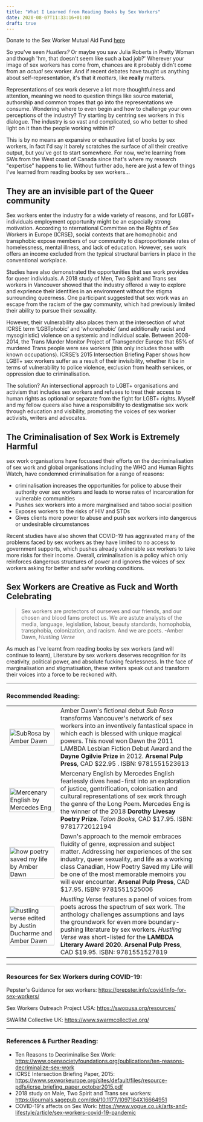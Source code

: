 ```yaml
---
title: "What I Learned from Reading Books by Sex Workers"
date: 2020-08-07T11:33:16+01:00
draft: true
---
```

Donate to the Sex Worker Mutual Aid Fund <a  href="https://www.gofundme.com/f/sexworkermutualaidfunds" target="_blank"> here </a>

So you've seen *Hustlers?* Or maybe you saw Julia Roberts in Pretty Woman and though 'hm, that doesn't seem like such a bad job?' Wherever your image of sex workers has come from, chances are it probably didn't come from an *actual* sex worker. And if recent debates have taught us anything about self-representation, it's that it *matters*, like **really** matters. 

Representations of sex work deserve a lot more thoughtfulness and attention, meaning we need to  question things like source material, authorship and common tropes that go into the representations we consume. Wondering where to even begin and how to challenge your own perceptions of the industry? Try starting by centring sex workers in this dialogue. The industry is so vast and complicated, so who better to shed light on it than the people working within it? 

This is by no means an expansive or exhaustive list of books by sex workers, in fact I'd say it barely scratches the surface of all their creative output, but you've got to start somewhere. For now, we're learning from SWs from the West coast of Canada since that's where my research "expertise" happens to lie. Without further ado, here are just a few of things I've learned from reading books by sex workers...

## They are an invisible part of the Queer community

Sex workers enter the industry for a wide variety of reasons, and for LGBT+ individuals employment opportunity might be an especially strong motivation. According to nternational Committee on the Rights of Sex Workers in Europe (ICRSE), social contexts that are homophobic and transphobic expose members of our community to disproportionate rates of homelessness, mental illness, and lack of education. However, sex work offers an income excluded from the typical structural barriers in place in the conventional workplace. 

Studies have also demonstrated the opportunities that sex work provides for queer individuals. A 2018 study of Men, Two Spirit and Trans sex workers in Vancouver showed that the industry offered a way to explore and exprience their identities in an environment without the stigma surrounding queerness. One participant suggested that sex work was an escape from the racism of the gay community, which had previously limited their ability to pursue their sexuality. 

However, their vulnerability also places them at the intersection of what ICRSE term ‘LGBTphobic’ and ‘whorephobic’ (and additionally racist and mysoginistic) violence on a systemic and individual scale. Between 2008-2014, the Trans Murder Monitor Project of Transgender Europe that 65% of murdered Trans people were sex workers (this only includes those with known occupations). ICRSE’s 2015 Intersection Briefing Paper shows how LGBT+ sex workers suffer as a result of their invisibility, whether it be in terms of vulnerability to police violence, exclusion from health services, or oppression due to criminalisation.

The solution? An intersectional approach to LGBT+ organisations and activism that includes sex workers and refuses to treat their access to human rights as optional or separate from the fight for LGBT+ rights. Myself and my fellow queers also have a responsibility to destigmatise sex work through education and visibility, promoting the voices of sex worker activists, writers and advocates.

## The Criminalisation of Sex Work is Extremely Harmful

sex work organisations have focussed their efforts on the decriminalisation of sex work and global organisations including the WHO and Human Rights Watch, have condemned criminalisation for a range of reasons:
- criminalisation increases the opportunities for police to abuse their authority over sex workers and leads to worse rates of incarceration for vulnerable communities
- Pushes sex workers into a more marginalised and taboo social position
- Exposes workers to the risks of HIV and STDs 
- Gives clients more power to abuse and push sex workers into dangerous or undesirable circumstances
<p>Recent studies have also shown that COVID-19 has aggravated many of the problems faced by sex workers as they have limited to no access to government supports, which pushes already vulnerable sex workers to take more risks for their income. Overall, criminalisation is a policy which only reinforces dangerous structures of power and ignores the voices of sex workers asking for better and safer working conditions.</p>

## Sex Workers are Creative as Fuck and Worth Celebrating 

>Sex workers are protectors of ourseves and our friends, and our chosen and blood fams protect us. We are astute analysts of the media, language, legislation, labour, beauty standards, homophobia, transphobia, colonization, and racism. And we are poets. -Amber Dawn, *Hustling Verse* 

As much as I've learnt from reading books by sex workers (and will continue to learn), Literature by sex workers deserves recognition for its creativity, political power, and absolute fucking fearlessness. In the face of marginalisation and stigmatisation, these writers speak out and transform their voices into a force to be reckoned with.

----
###  Recommended Reading:

| | |
| -- | -- |
| <a target="_blank" href="https://arsenalpulp.com/Books/S/Sub-Rosa"> <img src="https://i.gr-assets.com/images/S/compressed.photo.goodreads.com/books/1328760891l/7171362.jpg" alt="SubRosa by Amber Dawn" width="100%" ></a> | Amber Dawn's fictional debut *Sub Rosa* transforms Vancouver's network of sex workers into an inventively fantastical space in which each is blessed with unique magical powers. This novel won Dawn the 2011 LAMBDA Lesbian Fiction Debut Award and the **Dayne Ogilvie Prize** in 2012. **Arsenal Pulp Press**, CAD $22.95 . ISBN: 9781551523613 |
| <a href="https://talonbooks.com/books/mercenary-english" target="_blank"> <img src="https://i.gr-assets.com/images/S/compressed.photo.goodreads.com/books/1523572446l/39821334._SX318_.jpg" alt="Mercenary English by Mercedes Eng" width="100%"> </a>| Mercenary English by Mercedes English fearlessly dives head-first into an exploration of justice, gentrification, colonisation and cultural representations of sex work through the genre of the Long Poem. Mercedes Eng is the winner of the 2018 **Dorothy Livesay Poetry Prize**. *Talon Books*, CAD $17.95. ISBN: 9781772012194 |
|  <a href="https://arsenalpulp.com/Books/H/How-Poetry-Saved-My-Life" target="_blank"> <img src="https://nationalpostcom.files.wordpress.com/2013/05/dawn.jpg" alt="how poetry saved my life by Amber Dawn" width="100%" > </a> |  Dawn's approach to the memoir embraces fluidity of genre, expression and subject matter. Addressing her experiences of the sex industry, queer sexuality, and life as a working class Canadian, How Poetry Saved my Life will be one of the most memorable memoirs you will ever encounter. **Arsenal Pulp Press**, CAD $17.95. ISBN: 9781551525006 | 
| <a href="https://arsenalpulp.com/Books/H/Hustling-Verse" target="_blank"> <img src="https://images-na.ssl-images-amazon.com/images/I/51fa4rP5mvL._SX258_BO1,204,203,200_.jpg" alt= "hustling verse edited by Justin Ducharme and Amber Dawn" width="100%"> </a> |*Hustling Verse* features a panel of voices from poets across the spectrum of sex work. The anthology challenges assumptions and lays the groundwork for even more boundary-pushing literature by sex workers. *Hustling Verse* was short-listed for the **LAMBDA Literary Award 2020**. **Arsenal Pulp Press**, CAD $19.95. ISBN: 9781551527819 |



----
### Resources for Sex Workers during COVID-19:

Pepster's Guidance for sex workers:
https://prepster.info/covid/info-for-sex-workers/

Sex Workers Outreach Project USA:
https://swopusa.org/resources/

SWARM Collective UK:
https://www.swarmcollective.org/

----
### References & Further Reading:

- Ten Reasons to Decriminalise Sex Work: https://www.opensocietyfoundations.org/publications/ten-reasons-decriminalize-sex-work
- ICRSE Intersection Briefing Paper, 2015: https://www.sexworkeurope.org/sites/default/files/resource-pdfs/icrse_briefing_paper_october2015.pdf
- 2018 study on Male, Two Spirit and Trans sex workers: https://journals.sagepub.com/doi/10.1177/1097184X16664951
- COVID-19's affects on Sex Work: https://www.vogue.co.uk/arts-and-lifestyle/article/sex-workers-covid-19-pandemic
